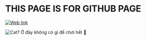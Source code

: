 # THIS PAGE IS FOR GITHUB PAGE

[![Web link](https://img.shields.io/badge/website-nmlt_nttmk_k18-a0c4ff?style=for-the-badge)](https://nmlt-nttmk-k18.github.io/)

![Cat?](https://media.tenor.com/_GyQQn6AUWkAAAAC/cat.gif)
Ở đây không có gì để chơi hết 🤥
